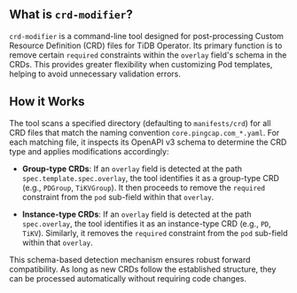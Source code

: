## What is `crd-modifier`?

`crd-modifier` is a command-line tool designed for post-processing Custom Resource Definition (CRD) files for TiDB Operator. Its primary function is to remove certain `required` constraints within the `overlay` field's schema in the CRDs. This provides greater flexibility when customizing Pod templates, helping to avoid unnecessary validation errors.

## How it Works

The tool scans a specified directory (defaulting to `manifests/crd`) for all CRD files that match the naming convention `core.pingcap.com_*.yaml`. For each matching file, it inspects its OpenAPI v3 schema to determine the CRD type and applies modifications accordingly:

- **Group-type CRDs**: If an `overlay` field is detected at the path `spec.template.spec.overlay`, the tool identifies it as a group-type CRD (e.g., `PDGroup`, `TiKVGroup`). It then proceeds to remove the `required` constraint from the `pod` sub-field within that `overlay`.

- **Instance-type CRDs**: If an `overlay` field is detected at the path `spec.overlay`, the tool identifies it as an instance-type CRD (e.g., `PD`, `TiKV`). Similarly, it removes the `required` constraint from the `pod` sub-field within that `overlay`.

This schema-based detection mechanism ensures robust forward compatibility. As long as new CRDs follow the established structure, they can be processed automatically without requiring code changes.
